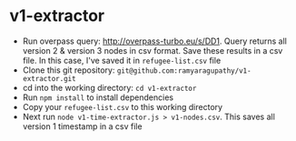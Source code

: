 # v1-extractor


- Run overpass query: http://overpass-turbo.eu/s/DD1. Query returns all version 2 & version 3 nodes in csv format. Save these results in a csv file. In this case, I've saved it in `refugee-list.csv` file
- Clone this git repository: `git@github.com:ramyaragupathy/v1-extractor.git`
- cd into the working directory: `cd v1-extractor`
- Run `npm install` to install dependencies
- Copy your `refugee-list.csv` to this working directory
-  Next run `node v1-time-extractor.js > v1-nodes.csv`. This saves all version 1 timestamp in a csv file
